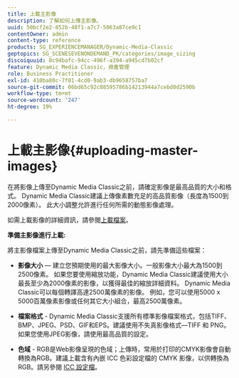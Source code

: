 ```yaml
---
title: 上載主影像
description: 了解如何上傳主影像。
uuid: 50bcf2e2-852b-48f1-a7c7-5063a87ce9c1
contentOwner: admin
content-type: reference
products: SG_EXPERIENCEMANAGER/Dynamic-Media-Classic
geptopics: SG_SCENESEVENONDEMAND_PK/categories/image_sizing
discoiquuid: 8c94bafc-94cc-496f-a394-a945cd7b02cf
feature: Dynamic Media Classic，資產管理
role: Business Practitioner
exl-id: 410ba80c-7f01-4cd0-9ab3-db9658757ba7
source-git-commit: 06bd65c92c88595786b14213944a7cebd0d2590b
workflow-type: tm+mt
source-wordcount: '247'
ht-degree: 19%

---
```


# 上載主影像{#uploading-master-images}

在將影像上傳至Dynamic Media Classic之前，請確定影像是最高品質的大小和格式。 Dynamic Media Classic建議上傳像素數充足的高品質影像（長度為1500到2000像素）。 此大小調整允許進行任何所需的動態影像處理。

如需上載影像的詳細資訊，請參閱[上載檔案](uploading-files.md#uploading_files)。

**準備主影像進行上載:**

將主影像檔案上傳至Dynamic Media Classic之前，請先準備這些檔案：

* **影像大小**  — 建立您預期使用的最大影像大小。一般影像大小最大為1500到2500像素。 如果您要使用縮放功能，Dynamic Media Classic建議使用大小最長至少為2000像素的影像，以獲得最佳的縮放詳細資料。 Dynamic Media Classic可以每個轉譯高達2500萬像素的影像。 例如，您可以使用5000 x 5000百萬像素影像或任何其它大小組合，最高2500萬像素。

* **檔案格式**  - Dynamic Media Classic支援所有標準影像檔案格式，包括TIFF、BMP、JPEG、PSD、GIF和EPS。建議使用不失真影像格式—TIFF 和 PNG。如果您使用JPEG影像，請使用最高品質的設定。

* **色域**  - RGB是Web影像呈現的色域；上傳時，常用於打印的CMYK影像會自動轉換為RGB。建議上載含有內嵌 ICC 色彩設定檔的 CMYK 影像，以供轉換為 RGB。請另參閱 [ICC 設定檔](/help/icc-profiles.md)。
